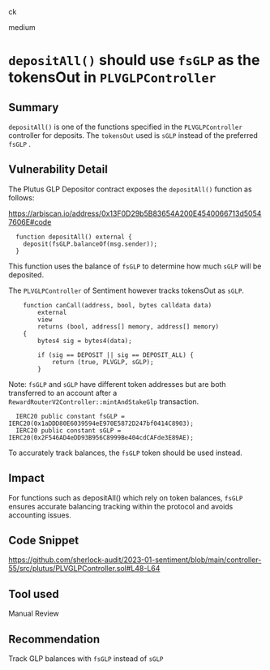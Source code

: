 ck

medium

# `depositAll()` should use `fsGLP` as the tokensOut in `PLVGLPController`

## Summary

`depositAll()` is one of the functions specified in the `PLVGLPController` controller for deposits. The `tokensOut` used is `sGLP` instead of the preferred `fsGLP` .

## Vulnerability Detail

The Plutus GLP Depositor contract exposes the `depositAll()` function as follows:

https://arbiscan.io/address/0x13F0D29b5B83654A200E4540066713d50547606E#code

```solidity
  function depositAll() external {
    deposit(fsGLP.balanceOf(msg.sender));
  }
```

This function uses the balance of `fsGLP` to determine how much `sGLP` will be deposited. 

The `PLVGLPController` of Sentiment however tracks tokensOut as `sGLP`.

```solidity
    function canCall(address, bool, bytes calldata data)
        external
        view
        returns (bool, address[] memory, address[] memory)
    {
        bytes4 sig = bytes4(data);

        if (sig == DEPOSIT || sig == DEPOSIT_ALL) {
            return (true, PLVGLP, sGLP);
        }
```

Note: `fsGLP` and `sGLP` have different token addresses but are both transferred to an account after a `RewardRouterV2Controller::mintAndStakeGlp` transaction.

```solidity
  IERC20 public constant fsGLP = IERC20(0x1aDDD80E6039594eE970E5872D247bf0414C8903);
  IERC20 public constant sGLP = IERC20(0x2F546AD4eDD93B956C8999Be404cdCAFde3E89AE);
```

To accurately track balances, the `fsGLP` token should be used instead.

## Impact

For functions such as depositAll() which rely on token balances, `fsGLP` ensures accurate balancing tracking within the protocol and avoids accounting issues.

## Code Snippet

https://github.com/sherlock-audit/2023-01-sentiment/blob/main/controller-55/src/plutus/PLVGLPController.sol#L48-L64

## Tool used

Manual Review

## Recommendation

Track GLP balances with `fsGLP` instead of `sGLP`